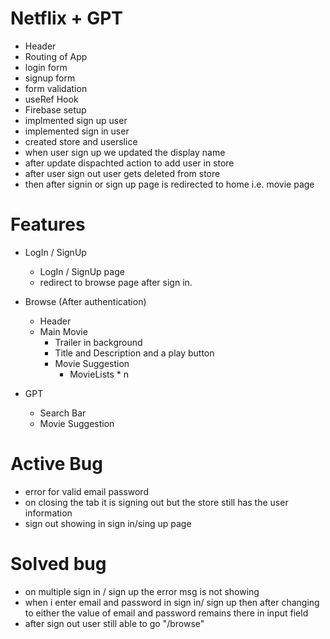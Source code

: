 # Netflix + GPT
- Header
- Routing of App
- login form
- signup form
- form validation
- useRef Hook
- Firebase setup
- implmented sign up user
- implemented sign in user
- created store and userslice
- when user sign up we updated the display name 
- after update dispachted action to add user in store
- after user sign out user gets deleted from store
- then after signin or sign up page is redirected to home i.e. movie page

# Features
- LogIn / SignUp
    - LogIn / SignUp page
    - redirect to browse page after sign in.

- Browse (After authentication)
    - Header
    - Main Movie
       - Trailer in background
       - Title and Description and a play button
       - Movie Suggestion
         - MovieLists * n

- GPT
    - Search Bar
    - Movie Suggestion

# Active Bug
- error for valid email password
- on closing the tab it is signing out but the store still has the user information
- sign out showing in sign in/sing up page

# Solved bug
- on multiple sign in / sign up the error msg is not showing
- when i enter email and password in sign in/ sign up then after changing to either the value of email and password remains there in input field 
- after sign out user still able to go "/browse"  